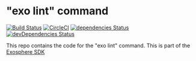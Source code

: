 # "exo lint" command

[![Build Status](https://travis-ci.org/Originate/exo-lint.svg?branch=master)](https://travis-ci.org/Originate/exo-lint)
[![CircleCI](https://circleci.com/gh/Originate/exo-lint.svg?style=shield)](https://circleci.com/gh/Originate/exo-lint)
[![dependencies Status](https://david-dm.org/Originate/exo-lint/status.svg)](https://david-dm.org/Originate/exo-lint)
[![devDependencies Status](https://david-dm.org/Originate/exo-lint/dev-status.svg)](https://david-dm.org/Originate/exo-lint?type=dev)

This repo contains the code for the "exo lint" command.
This is part of the [Exosphere SDK](https://github.com/Originate/exosphere-sdk)
